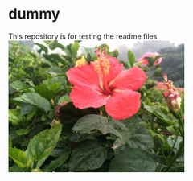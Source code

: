 # dummy
This repository is for testing the readme files.
<img src="media/upload.jpg" width="350" title="hover text">
